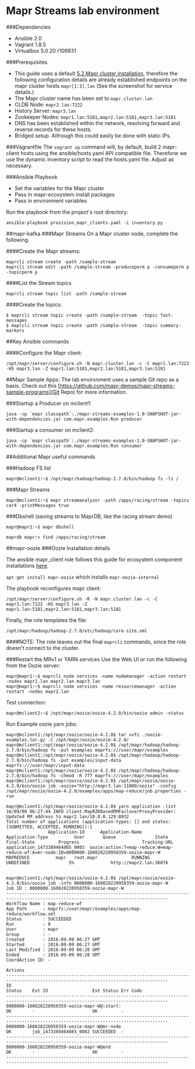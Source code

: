 # Mapr Streams lab environment
###Dependencies
* Ansible 2.0
* Vagrant 1.8.5
* Virtualbox 5.0.20 r106931

###Prerequisites
* This guide uses a default [5.2 Mapr cluster installation](http://maprdocs.mapr.com/home/AdvancedInstallation/c_get_started_install.html), therefore the following configuration details are already established endpoints on the mapr cluster hosts ```mapr[1:3].lan``` (See the screenshot for service details.)
* The Mapr cluster name has been set to ```mapr.cluster.lan```
* CLDB Node: ```mapr2.lan:7222```
* History Server: ```mapr3.lan```
* Zookeeper Nodes: ```mapr1.lan:5181,mapr2.lan:5181,mapr3.lan:5181```
* DNS has been established within the network, resolving forward and reverse records for these hosts.
* Bridged setup. Although this could easily be done with static IPs.

###Vagrantfile
The ```vagrant up``` command will, by default, build 2 mapr-client hosts using the ansible/hosts.yaml API compatible file. Thereforw we use the dynamic inventory script to read the hosts.yaml file. Adjust as necessary.

###Ansible Playbook

* Set the variables for the Mapr cluster
* Pass in mapr-ecosystem install packages
* Pass in environment variables

Run the playbook from the project's root directory:
```
ansible-playbook provision_mapr_clients.yaml -i inventory.py
```

##mapr-kafka
###Mapr Streams
On a Mapr cluster node, complete the following.

####Create the Mapr streams:
```
maprcli stream create -path /sample-stream
maprcli stream edit -path /sample-stream -produceperm p -consumeperm p -topicperm p
```

####List the Stream topics
```
maprcli stream topic list -path /sample-stream
```

####Create the topics:
```
$ maprcli stream topic create -path /sample-stream  -topic fast-messages
$ maprcli stream topic create -path /sample-stream  -topic summary-markers
```

##Key Ansible commands

####Configure the Mapr client:
```
/opt/mapr/server/configure.sh -N mapr.cluster.lan -c -C mapr1.lan:7222 -HS mapr3.lan -Z mapr1.lan:5181,mapr2.lan:5181,mapr3.lan:5181
```

##Mapr Sample Apps:
The lab environment uses a sample Git repo as a basis. Check out this [https://github.com/mapr-demos/mapr-streams-sample-programs](Git Repo) for more information.

###Startup a Producer on mclient1:
```
java -cp `mapr classpath`:./mapr-streams-examples-1.0-SNAPSHOT-jar-with-dependencies.jar com.mapr.examples.Run producer
```

###Startup a consumer on mclient2:
```
java -cp `mapr classpath`:./mapr-streams-examples-1.0-SNAPSHOT-jar-with-dependencies.jar com.mapr.examples.Run consumer
```

##Additional Mapr useful commands

###Hadoop FS list
```
mapr@mclient1:~$ /opt/mapr/hadoop/hadoop-2.7.0/bin/hadoop fs -ls /
```

###Mapr Streams 
```
mapr@mclient1:~$ mapr streamanalyzer -path /apps/racing/stream -topics car4 -printMessages true
```

###Dbshell (saving streams to MaprDB, like the racing stream demo)
```
mapr@mapr1:~$ mapr dbshell

maprdb mapr:> find /apps/racing/stream
```

##mapr-oozie
###Oozie Installation details

The ansible mapr_client role follows this guide for ecosystem component installations [here](http://maprdocs.mapr.com/home/AdvancedInstallation/InstallOozie.html).

```apt-get install mapr-oozie``` which installs ```mapr-oozie-internal```

The playbook reconfigures mapr client:
```
/opt/mapr/server/configure.sh -R -N mapr.cluster.lan -c -C mapr1.lan:7222 -HS mapr3.lan -Z mapr1.lan:5181,mapr2.lan:5181,mapr3.lan:5181
```

Finally, the role templates the file:
```
/opt/mapr/hadoop/hadoop-2.7.0/etc/hadoop/core-site.xml
```

####NOTE:
The role leaves out the final ```maprcli``` commands, since the role doesn't connect to the cluster.

###Restart the MRv1 or YARN services
Use the Web UI or run the following from the Oozie server:
```
mapr@mapr1:~$ maprcli node services -name nodemanager -action restart -nodes mapr1.lan mapr2.lan mapr3.lan
mapr@mapr1:~$ maprcli node services -name resourcemanager -action restart -nodes mapr2.lan
```
Test connection:
```
mapr@mclient2:~$ /opt/mapr/oozie/oozie-4.2.0/bin/oozie admin -status
```

Run Example oozie yarn jobs:
```
mapr@mclient1:/opt/mapr/oozie/oozie-4.2.0$ tar xvfz ./oozie-examples.tar.gz -C /opt/mapr/oozie/oozie-4.2.0/
mapr@mclient1:/opt/mapr/oozie/oozie-4.2.0$ /opt/mapr/hadoop/hadoop-2.7.0/bin/hadoop fs -put examples maprfs:///user/mapr/examples
mapr@mclient1:/opt/mapr/oozie/oozie-4.2.0$ /opt/mapr/hadoop/hadoop-2.7.0/bin/hadoop fs -put examples/input-data maprfs:///user/mapr/input-data
mapr@mclient1:/opt/mapr/oozie/oozie-4.2.0$ /opt/mapr/hadoop/hadoop-2.7.0/bin/hadoop fs -chmod -R 777 maprfs:///user/mapr/examples
mapr@mclient1:/opt/mapr/oozie/oozie-4.2.0$ /opt/mapr/oozie/oozie-4.2.0/bin/oozie job -oozie="http://mapr3.lan:11000/oozie" -config /opt/mapr/oozie/oozie-4.2.0/examples/apps/map-reduce/job.properties -run

mapr@mclient1:/opt/mapr/oozie/oozie-4.2.0$ yarn application -list
16/09/09 06:27:44 INFO client.MapRZKBasedRMFailoverProxyProvider: Updated RM address to mapr2.lan/10.0.0.129:8032
Total number of applications (application-types: [] and states: [SUBMITTED, ACCEPTED, RUNNING]):1
                Application-Id	    Application-Name	    Application-Type	      User	     Queue	             State	       Final-State	       Progress	                       Tracking-URL
application_1473389464865_0003	oozie:action:T=map-reduce:W=map-reduce-wf:A=mr-node:ID=0000000-160828220950359-oozie-mapr-W	           MAPREDUCE	      mapr	 root.mapr	           RUNNING	         UNDEFINED	             5%	             http://mapr2.lan:36076


mapr@mclient1:/opt/mapr/oozie/oozie-4.2.0$ /opt/mapr/oozie/oozie-4.2.0/bin/oozie job -info 0000000-160828220950359-oozie-mapr-W
Job ID : 0000000-160828220950359-oozie-mapr-W
------------------------------------------------------------------------------------------------------------------------------------
Workflow Name : map-reduce-wf
App Path      : maprfs:/user/mapr/examples/apps/map-reduce/workflow.xml
Status        : SUCCEEDED
Run           : 0
User          : mapr
Group         : -
Created       : 2016-09-09 06:27 GMT
Started       : 2016-09-09 06:27 GMT
Last Modified : 2016-09-09 06:28 GMT
Ended         : 2016-09-09 06:28 GMT
CoordAction ID: -

Actions
------------------------------------------------------------------------------------------------------------------------------------
ID                                                                            Status    Ext ID                 Ext Status Err Code  
------------------------------------------------------------------------------------------------------------------------------------
0000000-160828220950359-oozie-mapr-W@:start:                                  OK        -                      OK         -         
------------------------------------------------------------------------------------------------------------------------------------
0000000-160828220950359-oozie-mapr-W@mr-node                                  OK        job_1473389464865_0002 SUCCEEDED  -         
------------------------------------------------------------------------------------------------------------------------------------
0000000-160828220950359-oozie-mapr-W@end                                      OK        -                      OK         -         
------------------------------------------------------------------------------------------------------------------------------------
```
